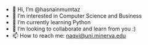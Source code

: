 - 👋 Hi, I’m @hasnainmumtaz
- 👀 I’m interested in Computer Science and Business
- 🌱 I’m currently learning Python
- 💞️ I’m looking to collaborate and learn from you :)
- 📫 How to reach me: naqvi@uni.minerva.edu
